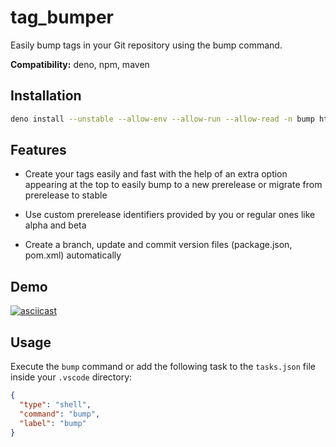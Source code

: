 # tag_bumper

Easily bump tags in your Git repository using the bump command.

**Compatibility:** deno, npm, maven

## Installation

```bash
deno install --unstable --allow-env --allow-run --allow-read -n bump https://deno.land/x/tag_bumper/main.ts
```

## Features

- Create your tags easily and fast with the help of an extra option appearing at
  the top to easily bump to a new prerelease or migrate from prerelease to
  stable

- Use custom prerelease identifiers provided by you or regular ones like alpha
  and beta

- Create a branch, update and commit version files (package.json, pom.xml)
  automatically

## Demo

[![asciicast](https://asciinema.org/a/RSvQok69w18d8eVv9ZFMbSVX7.svg)](https://asciinema.org/a/RSvQok69w18d8eVv9ZFMbSVX7)

## Usage

Execute the `bump` command or add the following task to the `tasks.json` file
inside your `.vscode` directory:

```json
{
  "type": "shell",
  "command": "bump",
  "label": "bump"
}
```
